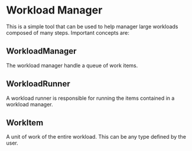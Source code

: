 # Workload Manager
This is a simple tool that can be used to help manager large workloads composed of many steps.
Important concepts are:

## WorkloadManager
The workload manager handle a queue of work items.

## WorkloadRunner
A workload runner is responsible for running the items contained in a workload manager.

## WorkItem
A unit of work of the entire workload.  This can be any type defined by the user.

